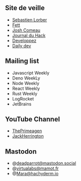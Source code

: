 ## Site de veille

- [Sebastien Lorber](https://sebastienlorber.com/)
- [Fett](https://fettblog.eu/)
- [Josh Comeau](https://www.joshwcomeau.com/)
- [Journal du Hack](https://www.journalduhacker.net/)
- [Developpez](https://www.developpez.com/)
- [Daily dev](https://daily.dev/)

## Mailing list

- Javascript Weekly
- Deno WeekLy
- Node Weekly
- React Weekly
- Rust Weekly
- LogRocket
- JetBrains

## YouTube Channel

- [ThePrimeagen](https://www.youtube.com/c/ThePrimeagen)
- [JackHerrington](https://www.youtube.com/c/JackHerrington)

## Mastodon

- @deadparrot@mastodon.social
- @virtualabs@mamot.fr
- @Mara@hachyderm.io